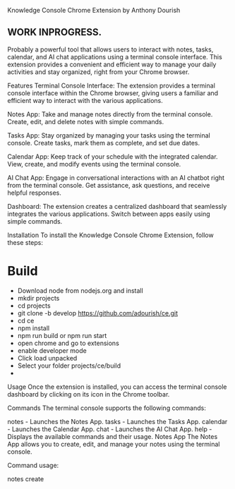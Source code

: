 
Knowledge Console Chrome Extension by Anthony Dourish

## WORK INPROGRESS. 

Probably a powerful tool that allows users to interact with notes, tasks, calendar, and AI chat applications using a terminal console interface. This extension provides a convenient and efficient way to manage your daily activities and stay organized, right from your Chrome browser.

Features
Terminal Console Interface: The extension provides a terminal console interface within the Chrome browser, giving users a familiar and efficient way to interact with the various applications.

Notes App: Take and manage notes directly from the terminal console. Create, edit, and delete notes with simple commands.

Tasks App: Stay organized by managing your tasks using the terminal console. Create tasks, mark them as complete, and set due dates.

Calendar App: Keep track of your schedule with the integrated calendar. View, create, and modify events using the terminal console.

AI Chat App: Engage in conversational interactions with an AI chatbot right from the terminal console. Get assistance, ask questions, and receive helpful responses.

Dashboard: The extension creates a centralized dashboard that seamlessly integrates the various applications. Switch between apps easily using simple commands.

Installation
To install the Knowledge Console Chrome Extension, follow these steps:

# Build
- Download node from nodejs.org and install
- mkdir projects
- cd projects
- git clone -b develop https://github.com/adourish/ce.git
- cd ce
- npm install
- npm run build or npm run start 
- open chrome and go to extensions
- enable developer mode
- Click load unpacked
- Select your folder projects/ce/build
- 

Usage
Once the extension is installed, you can access the terminal console dashboard by clicking on its icon in the Chrome toolbar.

Commands
The terminal console supports the following commands:

notes - Launches the Notes App.
tasks - Launches the Tasks App.
calendar - Launches the Calendar App.
chat - Launches the AI Chat App.
help - Displays the available commands and their usage.
Notes App
The Notes App allows you to create, edit, and manage your notes using the terminal console.

Command usage:

notes create <title> <content> - Creates a new note with the specified title and content.
notes edit <noteId> <content> - Edits the content of the note with the specified ID.
notes delete <noteId> - Deletes the note with the specified ID.
notes list - Lists all the notes.
Tasks App
The Tasks App helps you stay organized by managing your tasks using the terminal console.

Command usage:

tasks create <taskName> [dueDate] - Creates a new task with the specified name and optional due date.
tasks complete <taskId> - Marks the task with the specified ID as complete.
tasks delete <taskId> - Deletes the task with the specified ID.
tasks list - Lists all the tasks.
Calendar App
The Calendar App allows you to view, create, and modify events using the terminal console.

Command usage:

calendar view <date> - Displays the events for the specified date.
calendar create <date> <title> - Creates a new event with the specified date and title.
calendar edit <eventId> <title> - Edits the title of the event with the specified ID.
calendar delete <eventId> - Deletes the event with the specified ID.
AI Chat App
The AI Chat App provides a

---
Forked from chrome extension boiletplate rate. So glad I found this. I really hate creating this boiler plate stuff. Fantastic job, two thumbs up.

- [Github](https://github.com/lxieyang/chrome-extension-boilerplate-react)
- Michael Xieyang Liu
- [Website](https://lxieyang.github.io)
